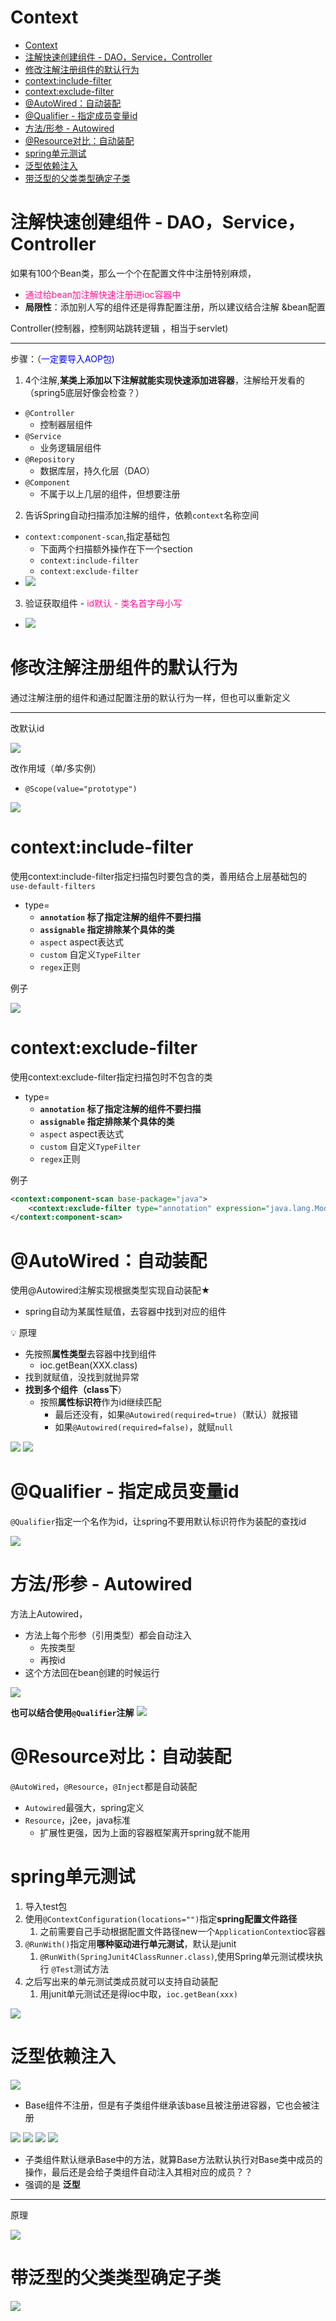 # Context

* [Context](#context)
* [注解快速创建组件 - DAO，Service，Controller](#注解快速创建组件---daoservicecontroller)
* [修改注解注册组件的默认行为](#修改注解注册组件的默认行为)
* [context:include-filter](#contextinclude-filter)
* [context:exclude-filter](#contextexclude-filter)
* [@AutoWired：自动装配](#autowired自动装配)
* [@Qualifier - 指定成员变量id](#qualifier---指定成员变量id)
* [方法/形参 - Autowired](#方法形参---autowired)
* [@Resource对比：自动装配](#resource对比自动装配)
* [spring单元测试](#spring单元测试)
* [泛型依赖注入](#泛型依赖注入)
* [带泛型的父类类型确定子类](#带泛型的父类类型确定子类)

# 注解快速创建组件 - DAO，Service，Controller

如果有100个Bean类，那么一个个在配置文件中注册特别麻烦，

* <font color="deeppink">通过给bean加注解快速注册进ioc容器中</font>
* **局限性**：添加别人写的组件还是得靠配置注册，所以建议结合注解 &bean配置

Controller(控制器，控制网站跳转逻辑 ，相当于servlet)

---

步骤：（<font color="blue">一定要导入AOP包</font>)

1. 4个注解,**某类上添加以下注解就能实现快速添加进容器**，注解给开发看的（spring5底层好像会检查？）

* `@Controller`
  * 控制器层组件
* `@Service`
  * 业务逻辑层组件
* `@Repository`
  * 数据库层，持久化层（DAO）
* `@Component`
  * 不属于以上几层的组件，但想要注册

2. 告诉Spring自动扫描添加注解的组件，依赖`context`名称空间

* `context:component-scan`,指定基础包
  * 下面两个扫描额外操作在下一个section
  * `context:include-filter`
  * `context:exclude-filter`
* ![](/static/2021-07-21-18-13-37.png)

3. 验证获取组件 - <font color="deeppink">id默认 - 类名首字母小写</font>

* ![](/static/2021-07-21-18-15-52.png)

# 修改注解注册组件的默认行为

通过注解注册的组件和通过配置注册的默认行为一样，但也可以重新定义

---

改默认id

![](/static/2021-07-21-18-20-04.png)

改作用域（单/多实例）

* `@Scope(value="prototype")`

![](/static/2021-07-21-18-20-57.png)

# context:include-filter

使用context:include-filter指定扫描包时要包含的类，善用结合上层基础包的 `use-default-filters`

* type=
  * **`annotation` 标了指定注解的组件不要扫描**
  * **`assignable` 指定排除某个具体的类**
  * `aspect` aspect表达式
  * `custom` 自定义`TypeFilter`
  * `regex`正则

例子

![](/static/2021-07-21-18-40-36.png)

# context:exclude-filter

使用context:exclude-filter指定扫描包时不包含的类

* type=
  * **`annotation` 标了指定注解的组件不要扫描**
  * **`assignable` 指定排除某个具体的类**
  * `aspect` aspect表达式
  * `custom` 自定义`TypeFilter`
  * `regex`正则

例子

```xml
<context:component-scan base-package="java">
    <context:exclude-filter type="annotation" expression="java.lang.ModuleLayer.Controller"/>
</context:component-scan>
```

# @AutoWired：自动装配

使用@Autowired注解实现根据类型实现自动装配★

* spring自动为某属性赋值，去容器中找到对应的组件

:bulb: 原理

* 先按照**属性类型**去容器中找到组件
  * ioc.getBean(XXX.class)
* 找到就赋值，没找到就抛异常
* **找到多个组件（class下**）
  * 按照**属性标识符**作为id继续匹配
    * 最后还没有，如果`@Autowired(required=true)`（默认）就报错
    * 如果`@Autowired(required=false)`，就赋`null`

![](/static/2021-07-21-22-04-08.png)
![](/static/2021-07-21-22-05-21.png)

# @Qualifier - 指定成员变量id

`@Qualifier`指定一个名作为id，让spring不要用默认标识符作为装配的查找id

![](/static/2021-07-21-22-15-54.png)

# 方法/形参 - Autowired

方法上Autowired，

* 方法上每个形参（引用类型）都会自动注入
  * 先按类型
  * 再按id
* 这个方法回在bean创建的时候运行

![](/static/2021-07-21-22-24-18.png)

**也可以结合使用`@Qualifier`注解**
![](/static/2021-07-21-22-25-13.png)

# @Resource对比：自动装配

`@AutoWired`，`@Resource`，`@Inject`都是自动装配

* `Autowired`最强大，spring定义
* `Resource`，j2ee，java标准
  * 扩展性更强，因为上面的容器框架离开spring就不能用

# spring单元测试

1. 导入test包
2. 使用`@ContextConfiguration(locations="")`指定**spring配置文件路径**
   1. 之前需要自己手动根据配置文件路径new一个`ApplicationContext`ioc容器
3. `@RunWith()`指定用**哪种驱动进行单元测试**，默认是junit
   1. `@RunWith(SpringJunit4ClassRunner.class)`,使用Spring单元测试模块执行 `@Test`测试方法
4. 之后写出来的单元测试类成员就可以支持自动装配
   1. 用junit单元测试还是得ioc中取，`ioc.getBean(xxx)`

![](/static/2021-07-21-22-44-28.png)

# 泛型依赖注入

![](/static/2021-07-21-23-00-51.png)

* Base组件不注册，但是有子类组件继承该base且被注册进容器，它也会被注册

![](/static/2021-07-21-23-01-50.png)
![](/static/2021-07-21-23-03-58.png)
![](/static/2021-07-21-23-03-38.png)
![](/static/2021-07-21-23-04-15.png)

* 子类组件默认继承Base中的方法，就算Base方法默认执行对Base类中成员的操作，最后还是会给子类组件自动注入其相对应的成员？？
* 强调的是 **泛型**

---

原理

![](/static/2021-07-21-23-10-53.png)

# 带泛型的父类类型确定子类

![](/static/2021-07-21-23-13-24.png)